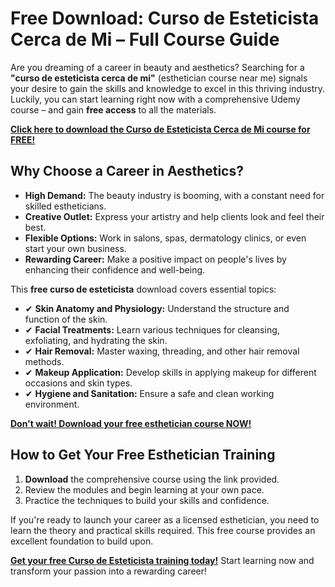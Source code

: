 # Free Download: Curso de Esteticista Cerca de Mi – Full Course Guide

Are you dreaming of a career in beauty and aesthetics? Searching for a **"curso de esteticista cerca de mi"** (esthetician course near me) signals your desire to gain the skills and knowledge to excel in this thriving industry. Luckily, you can start learning right now with a comprehensive Udemy course – and gain **free access** to all the materials.

[**Click here to download the Curso de Esteticista Cerca de Mi course for FREE!**](https://udemywork.com/curso-de-esteticista-cerca-de-mi)

## Why Choose a Career in Aesthetics?

*   **High Demand:** The beauty industry is booming, with a constant need for skilled estheticians.
*   **Creative Outlet:** Express your artistry and help clients look and feel their best.
*   **Flexible Options:** Work in salons, spas, dermatology clinics, or even start your own business.
*   **Rewarding Career:** Make a positive impact on people's lives by enhancing their confidence and well-being.

This **free curso de esteticista** download covers essential topics:

*   ✔ **Skin Anatomy and Physiology:** Understand the structure and function of the skin.
*   ✔ **Facial Treatments:** Learn various techniques for cleansing, exfoliating, and hydrating the skin.
*   ✔ **Hair Removal:** Master waxing, threading, and other hair removal methods.
*   ✔ **Makeup Application:** Develop skills in applying makeup for different occasions and skin types.
*   ✔ **Hygiene and Sanitation:** Ensure a safe and clean working environment.

[**Don't wait! Download your free esthetician course NOW!**](https://udemywork.com/curso-de-esteticista-cerca-de-mi)

## How to Get Your Free Esthetician Training

1.  **Download** the comprehensive course using the link provided.
2.  Review the modules and begin learning at your own pace.
3.  Practice the techniques to build your skills and confidence.

If you're ready to launch your career as a licensed esthetician, you need to learn the theory and practical skills required. This free course provides an excellent foundation to build upon.

**[Get your free Curso de Esteticista training today!](https://udemywork.com/curso-de-esteticista-cerca-de-mi)** Start learning now and transform your passion into a rewarding career!
